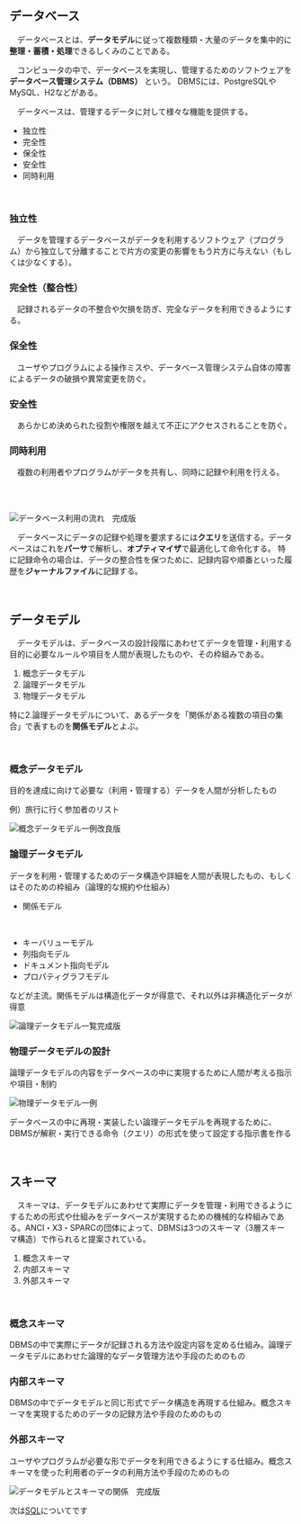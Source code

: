 
## データベース
　データベースとは、**データモデル**に従って複数種類・大量のデータを集中的に**整理・蓄積・処理**できるしくみのことである。

　コンピュータの中で、データベースを実現し、管理するためのソフトウェアを**データベース管理システム（DBMS）** という。
DBMSには、PostgreSQLやMySQL、H2などがある。

　データベースは、管理するデータに対して様々な機能を提供する。
* 独立性
* 完全性
* 保全性
* 安全性
* 同時利用

<br>

### 独立性
　データを管理するデータベースがデータを利用するソフトウェア（プログラム）から独立して分離することで片方の変更の影響をもう片方に与えない（もしくは少なくする）。

### 完全性（整合性）
　記録されるデータの不整合や欠損を防ぎ、完全なデータを利用できるようにする。

### 保全性
　ユーザやプログラムによる操作ミスや、データベース管理システム自体の障害によるデータの破損や異常変更を防ぐ。


### 安全性
　あらかじめ決められた役割や権限を越えて不正にアクセスされることを防ぐ。

### 同時利用
　複数の利用者やプログラムがデータを共有し、同時に記録や利用を行える。


<br><br>


![データベース利用の流れ　完成版](https://github.com/b2211700/prmn2023/assets/109058900/6c589bbe-3578-4346-aeae-d99b70a94ae4)

　データベースにデータの記録や処理を要求するには**クエリ**を送信する。データベースはこれを**パーサ**で解析し、**オプティマイザ**で最適化して命令化する。
特に記録命令の場合は、データの整合性を保つために、記録内容や順番といった履歴を**ジャーナルファイル**に記録する。

<br> 

## データモデル
　データモデルは、データベースの設計段階にあわせてデータを管理・利用する目的に必要なルールや項目を人間が表現したものや、その枠組みである。
1. 概念データモデル　
2. 論理データモデル
3. 物理データモデル

特に2.論理データモデルについて、あるデータを「関係がある複数の項目の集合」で表すものを**関係モデル**とよぶ。

<br>

### 概念データモデル
目的を達成に向けて必要な（利用・管理する）データを人間が分析したもの

例）旅行に行く参加者のリスト

![概念データモデル一例改良版](https://github.com/b2211700/prmn2023/assets/109058900/d6a4569e-8f98-4a64-8ee7-857477db13ca)


### 論理データモデル
データを利用・管理するためのデータ構造や詳細を人間が表現したもの、もしくはそのための枠組み（論理的な規約や仕組み）

* 関係モデル
<br>

* キーバリューモデル
* 列指向モデル
* ドキュメント指向モデル
* プロパティグラフモデル

などが主流。関係モデルは構造化データが得意で、それ以外は非構造化データが得意

![論理データモデル一覧完成版](https://github.com/b2211700/prmn2023/assets/109058900/228201b7-4ddb-45c9-931a-42fe44b83149)


### 物理データモデルの設計
論理データモデルの内容をデータベースの中に実現するために人間が考える指示や項目・制約

![物理データモデル一例](https://github.com/b2211700/prmn2023/assets/109058900/2346a108-5edb-4fe3-b027-a90a71e8526d)


データベースの中に再現・実装したい論理データモデルを再現するために、DBMSが解釈・実行できる命令（クエリ）の形式を使って設定する指示書を作る

<br>

## スキーマ
　スキーマは、データモデルにあわせて実際にデータを管理・利用できるようにするための形式や仕組みをデータベースが実現するための機械的な枠組みである。ANCI・X3・SPARCの団体によって、DBMSは3つのスキーマ（3層スキーマ構造）で作られると提案されている。

1. 概念スキーマ
2. 内部スキーマ
3. 外部スキーマ

<br>

### 概念スキーマ
DBMSの中で実際にデータが記録される方法や設定内容を定める仕組み。論理データモデルにあわせた論理的なデータ管理方法や手段のためのもの

### 内部スキーマ
DBMSの中でデータモデルと同じ形式でデータ構造を再現する仕組み。概念スキーマを実現するためのデータの記録方法や手段のためのもの

### 外部スキーマ
ユーザやプログラムが必要な形でデータを利用できるようにする仕組み。概念スキーマを使った利用者のデータの利用方法や手段のためのもの

![データモデルとスキーマの関係　完成版](https://github.com/b2211700/prmn2023/assets/109058900/d2cca5bc-260f-4c59-bfff-77bcbad03ed1)

次は[SQL](https://twitter.com/home)についてです


